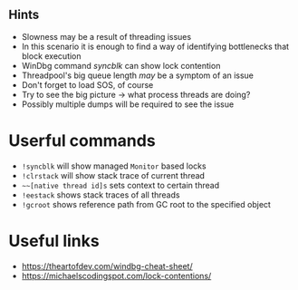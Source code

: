 ## Hints
* Slowness may be a result of threading issues
* In this scenario it is enough to find a way of identifying bottlenecks that block execution
* WinDbg command *syncblk* can show lock contention
* Threadpool's big queue length *may* be a symptom of an issue
* Don't forget to load SOS, of course
* Try to see the big picture -> what process threads are doing?
* Possibly multiple dumps will be required to see the issue

# Userful commands
* ``!syncblk`` will show managed ``Monitor`` based locks
* ``!clrstack`` will show stack trace of current thread
* ``~~[native thread id]s`` sets context to certain thread 
* ``!eestack`` shows stack traces of all threads
* ``!gcroot`` shows reference path from GC root to the specified object

# Useful links
* https://theartofdev.com/windbg-cheat-sheet/
* https://michaelscodingspot.com/lock-contentions/